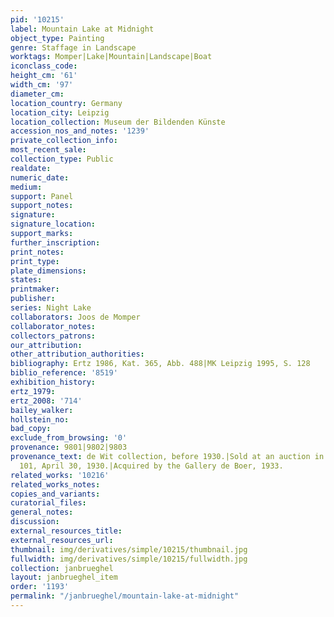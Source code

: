 ```yaml
---
pid: '10215'
label: Mountain Lake at Midnight
object_type: Painting
genre: Staffage in Landscape
worktags: Momper|Lake|Mountain|Landscape|Boat
iconclass_code:
height_cm: '61'
width_cm: '97'
diameter_cm:
location_country: Germany
location_city: Leipzig
location_collection: Museum der Bildenden Künste
accession_nos_and_notes: '1239'
private_collection_info:
most_recent_sale:
collection_type: Public
realdate:
numeric_date:
medium:
support: Panel
support_notes:
signature:
signature_location:
support_marks:
further_inscription:
print_notes:
print_type:
plate_dimensions:
states:
printmaker:
publisher:
series: Night Lake
collaborators: Joos de Momper
collaborator_notes:
collectors_patrons:
our_attribution:
other_attribution_authorities:
bibliography: Ertz 1986, Kat. 365, Abb. 488|MK Leipzig 1995, S. 128
biblio_reference: '8519'
exhibition_history:
ertz_1979:
ertz_2008: '714'
bailey_walker:
hollstein_no:
bad_copy:
exclude_from_browsing: '0'
provenance: 9801|9802|9803
provenance_text: de Wit collection, before 1930.|Sold at an auction in Brussels, Nr.
  101, April 30, 1930.|Acquired by the Gallery de Boer, 1933.
related_works: '10216'
related_works_notes:
copies_and_variants:
curatorial_files:
general_notes:
discussion:
external_resources_title:
external_resources_url:
thumbnail: img/derivatives/simple/10215/thumbnail.jpg
fullwidth: img/derivatives/simple/10215/fullwidth.jpg
collection: janbrueghel
layout: janbrueghel_item
order: '1193'
permalink: "/janbrueghel/mountain-lake-at-midnight"
---
```

